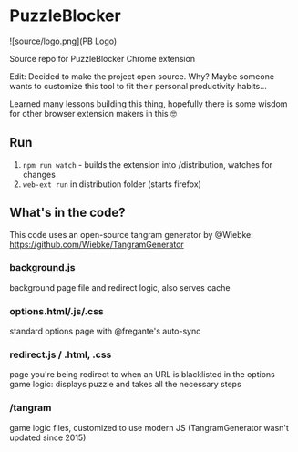 # PuzzleBlocker

![source/logo.png](PB Logo)

Source repo for PuzzleBlocker Chrome extension

Edit: Decided to make the project open source. Why? Maybe someone wants to customize this tool to fit their personal productivity habits...

Learned many lessons building this thing, hopefully there is some wisdom for other browser extension makers in this 🤓

## Run

1. `npm run watch` - builds the extension into /distribution, watches for changes
2. `web-ext run` in distribution folder (starts firefox)

## What's in the code?

This code uses an open-source tangram generator by @Wiebke:
https://github.com/Wiebke/TangramGenerator

### background.js

background page file and redirect logic, also serves cache

### options.html/.js/.css

standard options page with @fregante's auto-sync

### redirect.js / .html, .css

page you're being redirect to when an URL is blacklisted in the options
game logic: displays puzzle and takes all the necessary steps

### /tangram

game logic files, customized to use modern JS (TangramGenerator wasn't updated since 2015)
